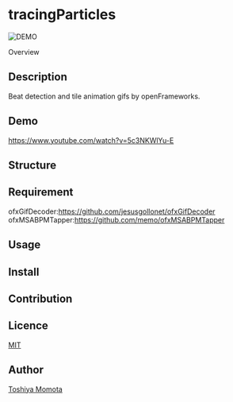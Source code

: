 tracingParticles
====

![DEMO](https://raw.githubusercontent.com/wiki/superpeachman/tracingParticles/images/0.jpg)

Overview

## Description
Beat detection and tile animation gifs by openFrameworks.

## Demo
<https://www.youtube.com/watch?v=5c3NKWlYu-E>

## Structure
  
## Requirement
ofxGifDecoder:<https://github.com/jesusgollonet/ofxGifDecoder>
ofxMSABPMTapper:<https://github.com/memo/ofxMSABPMTapper>

## Usage

## Install

## Contribution

## Licence

[MIT](https://github.com/tcnksm/tool/blob/master/LICENCE)

## Author

[Toshiya Momota](https://github.com/superpeachman)
